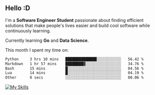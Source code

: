 ## Hello :D

I'm a **Software Engineer Student** passionate about finding efficient solutions that make people's lives easier and build cool software while continuously learning. 

Currently learning **Go** and **Data Science**.

This month I spent my time on: 
<!--START_SECTION:waka-->

```txt
Python     3 hrs 10 mins   ██████████████░░░░░░░░░░░   56.42 %
Markdown   1 hr 57 mins    ████████▓░░░░░░░░░░░░░░░░   34.76 %
Bash       15 mins         █░░░░░░░░░░░░░░░░░░░░░░░░   04.56 %
Lua        14 mins         █░░░░░░░░░░░░░░░░░░░░░░░░   04.19 %
Other      0 secs          ░░░░░░░░░░░░░░░░░░░░░░░░░   00.06 %
```

<!--END_SECTION:waka-->

[![My Skills](https://skillicons.dev/icons?i=dotnet,py,selenium,html,css,js,jquery,linux,c,md)](https://skillicons.dev)
